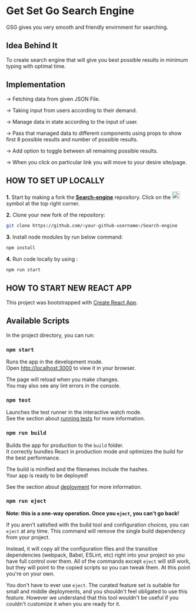 
# Get Set Go Search Engine

GSG gives you very smooth and friendly envirnment for searching.

## Idea Behind It

To create search engine that will give you best possible results in minimum typing with optimal time.

## Implementation

-> Fetching data from given JSON File.

-> Taking input from users according to their demand.

-> Manage data in state according to the input of user.

-> Pass that managed data to different components using props to show first 8 possible results and number of possible results.

-> Add option to toggle between all remaining possible results.

-> When you click on particular link you will move to your desire site/page.

## HOW TO SET UP LOCALLY  

**1.** Start by making a fork the [**Search-engine**](https://github.com/Jai-Marothiya/Search-engine) repository. Click on the <a href="https://github.com/Jai-Marothiya/Search-engine/fork"><img src="https://i.imgur.com/G4z1kEe.png" height="21" width="21"></a> symbol at the top right corner.

**2.** Clone your new fork of the repository:

```bash
git clone https://github.com/<your-github-username>/Search-engine
```

**3.** Install node modules by run below command:

```bash
npm install
```

**4.** Run code locally by using :

```bash
npm run start
```


## HOW TO START NEW REACT APP

This project was bootstrapped with [Create React App](https://github.com/facebook/create-react-app).

## Available Scripts

In the project directory, you can run:

### `npm start`

Runs the app in the development mode.\
Open [http://localhost:3000](http://localhost:3000) to view it in your browser.

The page will reload when you make changes.\
You may also see any lint errors in the console.

### `npm test`

Launches the test runner in the interactive watch mode.\
See the section about [running tests](https://facebook.github.io/create-react-app/docs/running-tests) for more information.

### `npm run build`

Builds the app for production to the `build` folder.\
It correctly bundles React in production mode and optimizes the build for the best performance.

The build is minified and the filenames include the hashes.\
Your app is ready to be deployed!

See the section about [deployment](https://facebook.github.io/create-react-app/docs/deployment) for more information.

### `npm run eject`

**Note: this is a one-way operation. Once you `eject`, you can't go back!**

If you aren't satisfied with the build tool and configuration choices, you can `eject` at any time. This command will remove the single build dependency from your project.

Instead, it will copy all the configuration files and the transitive dependencies (webpack, Babel, ESLint, etc) right into your project so you have full control over them. All of the commands except `eject` will still work, but they will point to the copied scripts so you can tweak them. At this point you're on your own.

You don't have to ever use `eject`. The curated feature set is suitable for small and middle deployments, and you shouldn't feel obligated to use this feature. However we understand that this tool wouldn't be useful if you couldn't customize it when you are ready for it.

